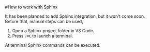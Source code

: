 #How to work with Sphinx

It has been planned to add Sphinx integration, but it won't come soon. Before that, manual steps can be used,

1. Open a Sphinx project folder in VS Code.
1. Press `⇧⌘C` to launch a terminal.

At terminal Sphinx commands can be executed.